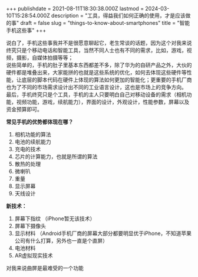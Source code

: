 +++
publishdate = 2021-08-11T18:30:38.000Z
lastmod = 2024-03-10T15:28:54.000Z
description = "工具，得益我们如何正确的使用，才是应该做的事"
draft = false
slug = "things-to-know-about-smartphones"
title = "智能手机这些事"
+++
<p>说白了，手机这些事我并不是很愿意聊起它，老生常谈的话题，因为这个对我来说终究只是个移动电话和智能工具，当然不同人士也有不同的需求，比如，游戏，视频，摄影，自媒体拍摄等等；<br/>说些简单的，手机的肚子里基本东西都差不多，除了华为的自研产品之外，大伙的硬件都是堆叠出来，大家能拼的也就是这些系统的优化，如何去体现这些硬件等性能，让底层的脚本代码在硬件上体现的算法如何更加的智能化；更重要的手机厂商也为了不同的市场需求设计出不同的工业语言设计，这也是市场上的竞争方向。<br/>最后，手机终究只是个工具，手机的主人只要明白自己对移动设备的需求（相机功能，视频功能，游戏，续航能力），界面的设计，外观设计，性能参数，屏幕以及资金预算即可。</p>
<p><strong>常见手机的优势都体现在哪？</strong></p>
<ol>
<li>相机功能的算法</li>
<li>电池的续航能力</li>
<li>充电的技术</li>
<li>芯片的计算能力，也就是所谓的算法</li>
<li>散热的处理</li>
<li>微喇叭</li>
<li>重量</li>
<li>显示屏幕</li>
<li>天线设计</li>
</ol>
<p><strong>新技术：</strong></p>
<ol><li>屏幕下指纹 （iPhone暂无该技术）</li>
<li>屏幕下摄像头</li>
<li>显示材料 （Android手机厂商的屏幕大部分都要明显优于iPhone，不知道苹果公司有什么打算，另外也一直是个直屏）</li>
<li>电池材料</li>
<li>AR虚拟现实技术</li>
</ol>

对我来说曲屏是最难受的一个功能
